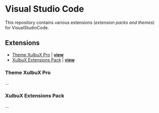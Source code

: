 # Visual Studio Code
This repository contains various extensions (*extension packs and themes*) for VisualStudioCode.

## Extensions
* [Theme XulbuX Pro](#vscode-theme-xulbux-pro) | **[view](./vscode-theme-xulbux-pro)**
* [XulbuX Extensions Pack](#vscode-extensions-xulbux) | **[view](./vscode-extensions-xulbux)**

### Theme XulbuX Pro
...

### XulbuX Extensions Pack
...
